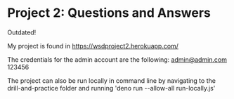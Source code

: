 # Project 2: Questions and Answers

Outdated!

My project is found in https://wsdproject2.herokuapp.com/

The credentials for the admin account are the following: admin@admin.com 123456

The project can also be run locally in command line by navigating to the
drill-and-practice folder and running 'deno run --allow-all run-locally.js'
